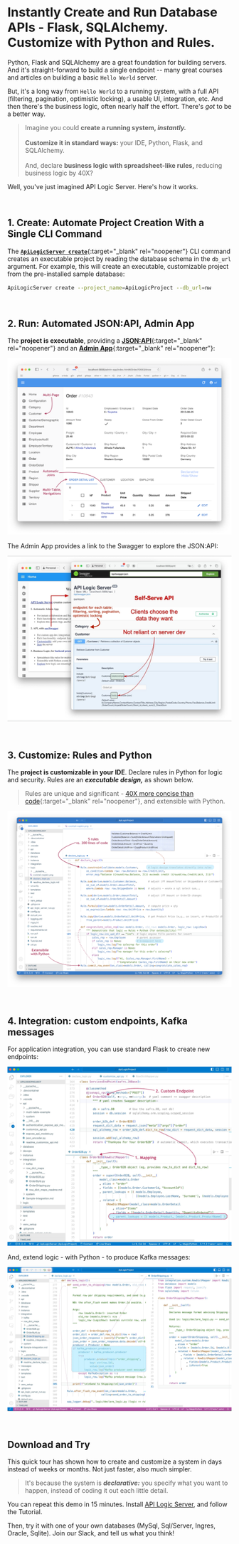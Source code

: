 <style>
  .md-typeset h1,
  .md-content__button {
    display: none;
  }
</style>

# Instantly Create and Run Database APIs - Flask, SQLAlchemy.  Customize with Python and Rules.

Python, Flask and SQLAlchemy are a great foundation for building servers.  And it's straight-forward to build a single endpoint -- many great courses and articles on building a basic `Hello World` server.

But, it's a long way from `Hello World` to a running system, with a full API (filtering, pagination, optimistic locking), a usable UI, integration, etc.  And then there's the business logic, often nearly half the effort.  There's *got* to be a better way.

> Imagine you could **create a running system, *instantly.*** <br><br>**Customize it in standard ways:** your IDE, Python, Flask, and SQLAlchemy.  <br><br>And, declare **business logic with spreadsheet-like rules,** reducing business logic by 40X?  

Well, you've just imagined API Logic Server.  Here's how it works.

&nbsp;

## 1. Create: Automate Project Creation With a Single CLI Command

The [**`ApiLogicServer create`**](Project-Structure.md){:target="_blank" rel="noopener"} CLI command creates an executable project by reading the database schema in the `db_url` argument.  For example, this will create an executable, customizable project from the pre-installed sample database:

```bash
ApiLogicServer create --project_name=ApiLogicProject --db_url=nw
```

&nbsp;

## 2. Run: Automated JSON:API, Admin App

The **project is executable**, providing a [**JSON:API**](API.md){:target="_blank" rel="noopener"} and an [**Admin App**](Admin-Tour.md){:target="_blank" rel="noopener"}:

![Admin App](images/ui-admin/Order-Page.png)

The Admin App provides a link to the Swagger to explore the JSON:API:

![Swagger](images/integration/api-swagger.jpeg)

&nbsp;

## 3. Customize: Rules and Python

The **project is customizable in your IDE**.  Declare rules in Python for logic and security.  Rules are an ***executable design,*** as shown below.

> Rules are unique and significant - [40X more concise than code](Logic-Why.md){:target="_blank" rel="noopener"}, and extensible with Python.

![Logic](images/logic/5-rules-cocktail.png)

&nbsp;

## 4. Integration: custom endpoints, Kafka messages

For application integration, you can use standard Flask to create new endpoints:

![dict to row](https://github.com/ApiLogicServer/Docs/blob/main/docs/images/integration/dict-to-row.jpg?raw=true)

And, extend logic - with Python - to produce Kafka messages:

![order-to-shipping](https://github.com/ApiLogicServer/Docs/blob/main/docs/images/integration/order-to-shipping.jpg?raw=true)

&nbsp;

## Download and Try

This quick tour has shown how to create and customize a system in days instead of weeks or months.  Not just faster, also much simpler.  

> It's because the system is ***declarative:*** you specify what you want to happen, instead of coding it out each little detail.

You can repeat this demo in 15 minutes.  Install [API Logic Server](https://apilogicserver.github.io/Docs/), and follow the Tutorial.  

Then, try it with one of your own databases (MySql, Sql/Server, Ingres, Oracle, Sqlite).  Join our Slack, and tell us what you think!
